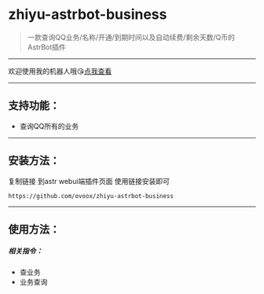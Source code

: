 # zhiyu-astrbot-business
> 一款查询QQ业务/名称/开通/到期时间以及自动续费/剩余天数/Q币的AstrBot插件

---

欢迎使用我的机器人哦😘[点我查看](https://qun.qq.Com/qunpro/robot/qunshare?biz_type=1&robot_uin=3889263267)

---


## 支持功能：

- 查询QQ所有的业务

---

## 安装方法：

复制链接 到astr webui端插件页面 使用链接安装即可

```
https://github.com/ovoox/zhiyu-astrbot-business
```

---

## 使用方法：

##### 相关指令：

* 查业务
* 业务查询


